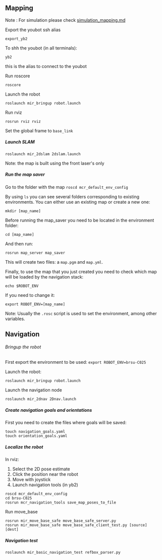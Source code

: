 ## Mapping

Note : For simulation please check [simulation_mapping.md](/guides/domains/navigation/simulation_mapping.md)


Export the youbot ssh alias

```
export_yb2
```

To shh the youbot (in all terminals):

```
yb2
```

this is the alias to connect to the youbot

Run roscore

```
roscore
```

Launch the robot

```
roslaunch mir_bringup robot.launch
```
Run rviz

```
rosrun rviz rviz
```
Set the global frame to `base_link`

##### Launch SLAM

```
roslaunch mir_2dslam 2dslam.launch
```

Note: the map is built using the front laser's only

##### Run the map saver
Go to the folder with the map
`roscd mcr_default_env_config`

By using `ls` you can see several folders corresponding to existing environments. You can either use an existing map or create a new one:

```
mkdir [map_name]
```

Before running the map_saver you need to be located in the environment folder:
```
cd [map_name]
```

And then run:
```
rosrun map_server map_saver
```

This will create two files: a `map.pgm` and `map.yml`.

Finally, to use the map that you just created you need to check which map will be loaded by the navigation stack:
```
echo $ROBOT_ENV
```

If you need to change it:
```
export ROBOT_ENV=[map_name]
```

Note: Usually the `.rosc` script is used to set the environment, among other variables.

## Navigation
###### Bringup the robot
First export the environment to be used:
```export ROBOT_ENV=brsu-C025```

Launch the robot:
```
roslaunch mir_bringup robot.launch
```
Launch the navigation node
```
roslaunch mir_2dnav 2Dnav.launch
```

##### Create navigation goals and orientations
First you need to create the files where goals will be saved:

```
touch navigation_goals.yaml
touch orientation_goals.yaml
```
##### Localize the robot
In rviz:
1. Select the 2D pose estimate
2. Click the position near the robot
3. Move with joystick
4. Launch navigation tools (in yb2)
```
roscd mcr_default_env_config
cd brsu-C025
rosrun mcr_navigation_tools save_map_poses_to_file
```
Run move_base
```
rosrun mir_move_base_safe move_base_safe_server.py
rosrun mir_move_base_safe move_base_safe_client_test.py [source] [dest]
```

##### Navigation test
```
roslaunch mir_basic_navigation_test refbox_parser.py
```
